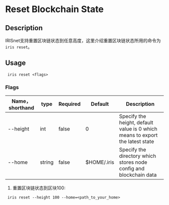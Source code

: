 # Reset Blockchain State

## Description

IRISnet支持重置区块链状态到任意高度，这里介绍重置区块链状态所用的命令为`iris reset`。

## Usage
```		
 iris reset <flags>
```
### Flags

 | Name，shorthand     | type   | Required | Default  | Description    |		
 | ------------------- | -----  | -------- | -------- | -------------- |		
 | --height            | int    | false    | 0        | Specify the height, default value is 0 which means to export the latest state |		
 | --home              | string | false    | $HOME/.iris       | Specify the directory which stores node config and blockchain data |		
  
1. 重置区块链状态到区块100:
```		
 iris reset --height 100 --home=<path_to_your_home>
```